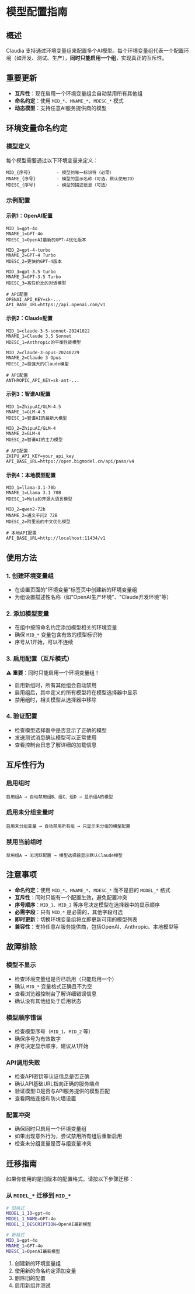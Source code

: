 # 模型配置指南

## 概述

Claudia 支持通过环境变量组来配置多个AI模型。每个环境变量组代表一个配置环境（如开发、测试、生产），**同时只能启用一个组**，实现真正的互斥性。

## 重要更新

- **互斥性**：现在启用一个环境变量组会自动禁用所有其他组
- **命名约定**：使用 `MID_*`、`MNAME_*`、`MDESC_*` 模式
- **动态模型**：支持任意AI服务提供商的模型

## 环境变量命名约定

### 模型定义

每个模型需要通过以下环境变量来定义：

```
MID_{序号}          - 模型的唯一标识符（必需）
MNAME_{序号}        - 模型的显示名称（可选，默认使用ID）
MDESC_{序号}        - 模型的描述信息（可选）
```

### 示例配置

#### 示例1：OpenAI配置
```
MID_1=gpt-4o
MNAME_1=GPT-4o
MDESC_1=OpenAI最新的GPT-4优化版本

MID_2=gpt-4-turbo
MNAME_2=GPT-4 Turbo
MDESC_2=更快的GPT-4版本

MID_3=gpt-3.5-turbo
MNAME_3=GPT-3.5 Turbo
MDESC_3=高性价比的对话模型

# API配置
OPENAI_API_KEY=sk-...
API_BASE_URL=https://api.openai.com/v1
```

#### 示例2：Claude配置
```
MID_1=claude-3-5-sonnet-20241022
MNAME_1=Claude 3.5 Sonnet
MDESC_1=Anthropic的平衡性能模型

MID_2=claude-3-opus-20240229
MNAME_2=Claude 3 Opus
MDESC_2=最强大的Claude模型

# API配置
ANTHROPIC_API_KEY=sk-ant-...
```

#### 示例3：智谱AI配置
```
MID_1=ZhipuAI/GLM-4.5
MNAME_1=GLM-4.5
MDESC_1=智谱AI的最新大模型

MID_2=ZhipuAI/GLM-4
MNAME_2=GLM-4
MDESC_2=智谱AI的主力模型

# API配置
ZHIPU_API_KEY=your_api_key
API_BASE_URL=https://open.bigmodel.cn/api/paas/v4
```

#### 示例4：本地模型配置
```
MID_1=llama-3.1-70b
MNAME_1=Llama 3.1 70B
MDESC_1=Meta的开源大语言模型

MID_2=qwen2-72b
MNAME_2=通义千问2 72B
MDESC_2=阿里云的中文优化模型

# 本地API配置
API_BASE_URL=http://localhost:11434/v1
```

## 使用方法

### 1. 创建环境变量组

- 在设置页面的"环境变量"标签页中创建新的环境变量组
- 为组设置描述性名称（如"OpenAI生产环境"、"Claude开发环境"等）

### 2. 添加模型变量

- 在组中按照命名约定添加模型相关的环境变量
- 确保 `MID_*` 变量包含有效的模型标识符
- 序号从1开始，可以不连续

### 3. 启用配置（互斥模式）

⚠️ **重要**：同时只能启用一个环境变量组！

- 启用新组时，所有其他组会自动禁用
- 启用组后，其中定义的所有模型将在模型选择器中显示
- 禁用组时，相关模型从选择器中移除

### 4. 验证配置

- 检查模型选择器中是否显示了正确的模型
- 发送测试消息确认模型可以正常使用
- 查看控制台日志了解详细的加载信息

## 互斥性行为

### 启用组时
```
启用组A → 自动禁用组B、组C、组D → 显示组A的模型
```

### 启用未分组变量时
```
启用未分组变量 → 自动禁用所有组 → 只显示未分组的模型配置
```

### 禁用当前组时
```
禁用组A → 无活跃配置 → 模型选择器显示默认Claude模型
```

## 注意事项

- **命名约定**：使用 `MID_*`、`MNAME_*`、`MDESC_*` 而不是旧的 `MODEL_*` 格式
- **互斥性**：同时只能有一个配置生效，避免配置冲突
- **序号顺序**：`MID_1`、`MID_2` 等序号决定模型在选择器中的显示顺序
- **必需字段**：只有 `MID_*` 是必需的，其他字段可选
- **即时更新**：切换环境变量组将立即更新可用的模型列表
- **兼容性**：支持任意AI服务提供商，包括OpenAI、Anthropic、本地模型等

## 故障排除

### 模型不显示
- 检查环境变量组是否已启用（只能启用一个）
- 确认 `MID_*` 变量格式正确且不为空
- 查看浏览器控制台了解详细错误信息
- 确认没有其他组处于启用状态

### 模型顺序错误
- 检查模型序号（`MID_1`、`MID_2` 等）
- 确保序号为有效数字
- 序号决定显示顺序，建议从1开始

### API调用失败
- 检查API密钥等认证信息是否正确
- 确认API基础URL指向正确的服务端点
- 验证模型ID是否与API服务提供的模型匹配
- 查看网络连接和防火墙设置

### 配置冲突
- 确保同时只启用一个环境变量组
- 如果出现意外行为，尝试禁用所有组后重新启用
- 检查未分组变量是否与组变量冲突

## 迁移指南

如果你使用的是旧版本的配置格式，请按以下步骤迁移：

### 从 `MODEL_*` 迁移到 `MID_*`

```bash
# 旧格式
MODEL_1_ID=gpt-4o
MODEL_1_NAME=GPT-4o
MODEL_1_DESCRIPTION=OpenAI最新模型

# 新格式
MID_1=gpt-4o
MNAME_1=GPT-4o
MDESC_1=OpenAI最新模型
```

1. 创建新的环境变量组
2. 使用新的命名约定添加变量
3. 删除旧的配置
4. 启用新组并测试